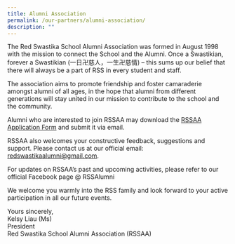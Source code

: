 ```yaml
---
title: Alumni Association
permalink: /our-partners/alumni-association/
description: ""
---
```

The Red Swastika School Alumni Association was formed in August 1998 with the mission to connect the School and the Alumni. Once a Swastikian, forever a Swastikian (一日卍慈人，一生卍慈情) – this sums up our belief that there will always be a part of RSS in every student and staff.

The association aims to promote friendship and foster camaraderie amongst alumni of all ages, in the hope that alumni from different generations will stay united in our mission to contribute to the school and the community.

Alumni who are interested to join RSSAA may download the [RSSAA Application Form](https://bit.ly/3FhoDB7) and submit it via email.

RSSAA also welcomes your constructive feedback, suggestions and support. Please contact us at our official email: [redswastikaalumni@gmail.com](mailto:redswastikaalumni@gmail.com).

For updates on RSSAA’s past and upcoming activities, please refer to our official Facebook page @ RSSAlumni

We welcome you warmly into the RSS family and look forward to your active participation in all our future events.

Yours sincerely,
<br>Kelsy Liau (Ms)
<br>President
<br>Red Swastika School Alumni Association (RSSAA)